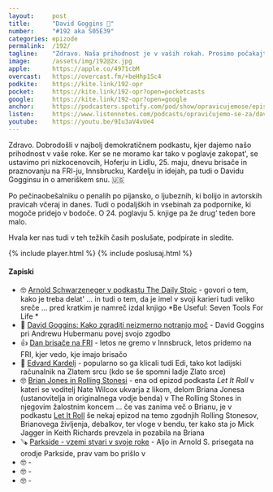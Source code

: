 ```yaml
---
layout: 	post
title:  	"David Goggins 💪"
number: 	"#192 aka S05E39"
categories:	epizode
permalink:	/192/
tagline: 	"Zdravo. Naša prihodnost je v vaših rokah. Prosimo počakajte le nekaj trenutkov, da pripravimo anketo, v kateri boste izbrali pot, po kateri bomo hodili. Do takrat pa poslušajte epizodo 192, ki govori o vsem in ... o ničemer."
image:		/assets/img/192@2x.jpg
apple:		https://apple.co/4971cbM
overcast:	https://overcast.fm/+beHhp1Sc4
podkite:	https://kite.link/192-opr
pocket:		https://kite.link/192-opr?open=pocketcasts
google:		https://kite.link/192-opr?open=google
anchor:		https://podcasters.spotify.com/pod/show/opravicujemose/episodes/David-Goggins-e2f2736
listen:		https://www.listennotes.com/podcasts/opravičujemo-se-za/david-goggins-sdE7t_Tc4fb/embed/
youtube:	https://youtu.be/9Iu3aV4vUe4
---
```


Zdravo. Dobrodošli v najbolj demokratičnem podkastu, kjer dajemo našo prihodnost v vaše roke. Ker se ne moramo kar tako v poglavje zakopat', se ustavimo pri nizkocenovcih, Hoferju in Lidlu, 25. maju, dnevu brisače in praznovanju na FRI-ju, Innsbrucku, Kardelju in idejah, pa tudi o Davidu Gogginsu in o ameriškem snu. 🇺🇸 

Po pečinaobešalniku o penalih po pijansko, o ljubeznih, ki bolijo in avtorskih pravicah včeraj in danes. Tudi o podaljških in vsebinah za podpornike, ki mogoče pridejo v bodoče. O 24. poglavju 5. knjige pa že drug’ teden bore malo. 

Hvala ker nas tudi v teh težkih časih poslušate, podpirate in sledite. 

{% include player.html %}
{% include poslusaj.html %}

<!--break-->

#### Zapiski

- 🤓 [Arnold Schwarzeneger v podkastu The Daily Stoic](https://dailystoic.com/arnold-schwarzeneggers-seven-tools-for-life/) - govori o tem, kako je treba delat' ... in tudi o tem, da je imel v svoji karieri tudi veliko sreče ... pred kratkim je namreč izdal knjigo *Be Useful: Seven Tools For Life *
- 📼 [David Goggins: Kako zgraditi neizmerno notranjo moč](https://www.youtube.com/watch?v=nDLb8_wgX50) - David Goggins pri Andrewu Hubermanu povej svojo zgodbo
- 👍 [Dan brisače na FRI](https://www.fmf.uni-lj.si/en/news/news/35030/20-obletnica-dneva-brisace/) - letos ne gremo v Innsbruck, letos pridemo na FRI, kjer vedo, kje imajo brisačo
- 📕 [Edvard Kardelj](https://sl.wikipedia.org/wiki/Edvard_Kardelj) - popularno so ga klicali tudi Edi, tako kot ladijski računalnik na Zlatem srcu (kdo se še spomni ladje Zlato srce)
- 🤓 [Brian Jones in Rolling Stonesi](https://overcast.fm/+KoYDegxMU) - ena od epizod podkasta *Let It Roll* v kateri se voditelj Nate Wilcox ukvarja z likom, delom Briana Jonesa (ustanovitelja in originalnega vodje benda) v The Rolling Stones in njegovim žalostnim koncem ... če vas zanima več o Brianu, je v podkastu [Let It Roll](https://overcast.fm/itunes1293313890/let-it-roll) še nekaj epizod na temo zgodnjih Rolling Stonesov, Brianovega življenja, debalkov, ter vloge v bendu, ter kako sta jo Mick Jagger in Keith Richards prevzela in pozabila na Briana  
- 🪚 [Parkside - vzemi stvari v svoje roke](https://parkside-diy.com/si) - Aljo in Arnold S. prisegata na orodje Parkside, prav vam bo prišlo v 
- 🤓 []() - 
- 🤓 []() - 
- 🤓 []() - 